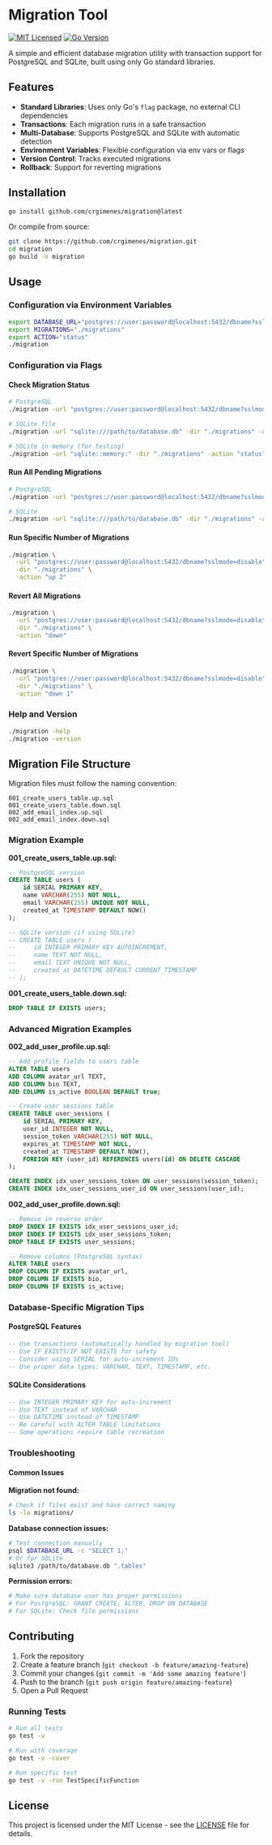 # Migration Tool

[![MIT Licensed](https://img.shields.io/badge/license-MIT-green.svg)](https://tldrlegal.com/license/mit-license)
[![Go Version](https://img.shields.io/badge/go-1.24+-blue.svg)](https://golang.org)

A simple and efficient database migration utility with transaction support for PostgreSQL and SQLite, built using only Go standard libraries.

## Features

- **Standard Libraries**: Uses only Go's `flag` package, no external CLI dependencies
- **Transactions**: Each migration runs in a safe transaction
- **Multi-Database**: Supports PostgreSQL and SQLite with automatic detection
- **Environment Variables**: Flexible configuration via env vars or flags
- **Version Control**: Tracks executed migrations
- **Rollback**: Support for reverting migrations

## Installation

```bash
go install github.com/crgimenes/migration@latest
```

Or compile from source:

```bash
git clone https://github.com/crgimenes/migration.git
cd migration
go build -o migration
```

## Usage

### Configuration via Environment Variables

```bash
export DATABASE_URL="postgres://user:password@localhost:5432/dbname?sslmode=disable"
export MIGRATIONS="./migrations"
export ACTION="status"
./migration
```

### Configuration via Flags

#### Check Migration Status

```bash
# PostgreSQL
./migration -url "postgres://user:password@localhost:5432/dbname?sslmode=disable" -dir "./migrations" -action "status"

# SQLite file
./migration -url "sqlite:///path/to/database.db" -dir "./migrations" -action "status"

# SQLite in-memory (for testing)
./migration -url "sqlite::memory:" -dir "./migrations" -action "status"
```

#### Run All Pending Migrations

```bash
# PostgreSQL
./migration -url "postgres://user:password@localhost:5432/dbname?sslmode=disable" -dir "./migrations" -action "up"

# SQLite
./migration -url "sqlite:///path/to/database.db" -dir "./migrations" -action "up"
```

#### Run Specific Number of Migrations

```bash
./migration \
  -url "postgres://user:password@localhost:5432/dbname?sslmode=disable" \
  -dir "./migrations" \
  -action "up 2"
```

#### Revert All Migrations

```bash
./migration \
  -url "postgres://user:password@localhost:5432/dbname?sslmode=disable" \
  -dir "./migrations" \
  -action "down"
```

#### Revert Specific Number of Migrations

```bash
./migration \
  -url "postgres://user:password@localhost:5432/dbname?sslmode=disable" \
  -dir "./migrations" \
  -action "down 1"
```

### Help and Version

```bash
./migration -help
./migration -version
```

## Migration File Structure

Migration files must follow the naming convention:

```
001_create_users_table.up.sql
001_create_users_table.down.sql
002_add_email_index.up.sql
002_add_email_index.down.sql
```

### Migration Example

**001_create_users_table.up.sql:**

```sql
-- PostgreSQL version
CREATE TABLE users (
    id SERIAL PRIMARY KEY,
    name VARCHAR(255) NOT NULL,
    email VARCHAR(255) UNIQUE NOT NULL,
    created_at TIMESTAMP DEFAULT NOW()
);

-- SQLite version (if using SQLite)
-- CREATE TABLE users (
--     id INTEGER PRIMARY KEY AUTOINCREMENT,
--     name TEXT NOT NULL,
--     email TEXT UNIQUE NOT NULL,
--     created_at DATETIME DEFAULT CURRENT_TIMESTAMP
-- );
```

**001_create_users_table.down.sql:**

```sql
DROP TABLE IF EXISTS users;
```

### Advanced Migration Examples

**002_add_user_profile.up.sql:**

```sql
-- Add profile fields to users table
ALTER TABLE users 
ADD COLUMN avatar_url TEXT,
ADD COLUMN bio TEXT,
ADD COLUMN is_active BOOLEAN DEFAULT true;

-- Create user sessions table
CREATE TABLE user_sessions (
    id SERIAL PRIMARY KEY,
    user_id INTEGER NOT NULL,
    session_token VARCHAR(255) NOT NULL,
    expires_at TIMESTAMP NOT NULL,
    created_at TIMESTAMP DEFAULT NOW(),
    FOREIGN KEY (user_id) REFERENCES users(id) ON DELETE CASCADE
);

CREATE INDEX idx_user_sessions_token ON user_sessions(session_token);
CREATE INDEX idx_user_sessions_user_id ON user_sessions(user_id);
```

**002_add_user_profile.down.sql:**

```sql
-- Remove in reverse order
DROP INDEX IF EXISTS idx_user_sessions_user_id;
DROP INDEX IF EXISTS idx_user_sessions_token;
DROP TABLE IF EXISTS user_sessions;

-- Remove columns (PostgreSQL syntax)
ALTER TABLE users 
DROP COLUMN IF EXISTS avatar_url,
DROP COLUMN IF EXISTS bio,
DROP COLUMN IF EXISTS is_active;
```

### Database-Specific Migration Tips

#### PostgreSQL Features

```sql
-- Use transactions (automatically handled by migration tool)
-- Use IF EXISTS/IF NOT EXISTS for safety
-- Consider using SERIAL for auto-increment IDs
-- Use proper data types: VARCHAR, TEXT, TIMESTAMP, etc.
```

#### SQLite Considerations

```sql
-- Use INTEGER PRIMARY KEY for auto-increment
-- Use TEXT instead of VARCHAR
-- Use DATETIME instead of TIMESTAMP
-- Be careful with ALTER TABLE limitations
-- Some operations require table recreation
```

### Troubleshooting

#### Common Issues

**Migration not found:**

```bash
# Check if files exist and have correct naming
ls -la migrations/
```

**Database connection issues:**

```bash
# Test connection manually
psql $DATABASE_URL -c "SELECT 1;"
# Or for SQLite
sqlite3 /path/to/database.db ".tables"
```

**Permission errors:**

```bash
# Make sure database user has proper permissions
# For PostgreSQL: GRANT CREATE, ALTER, DROP ON DATABASE
# For SQLite: Check file permissions
```

## Contributing

1. Fork the repository
2. Create a feature branch (`git checkout -b feature/amazing-feature`)
3. Commit your changes (`git commit -m 'Add some amazing feature'`)
4. Push to the branch (`git push origin feature/amazing-feature`)
5. Open a Pull Request

### Running Tests

```bash
# Run all tests
go test -v

# Run with coverage
go test -v -cover

# Run specific test
go test -v -run TestSpecificFunction
```

## License

This project is licensed under the MIT License - see the [LICENSE](LICENSE) file for details.
